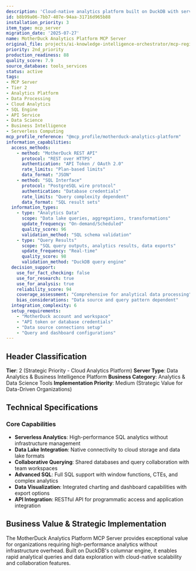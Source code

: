 ```yaml
---
description: 'Cloud-native analytics platform built on DuckDB with serverless data processing. Strategic analytics server providing high-performance SQL analytics, data lake integration, and collaborative data science capabilities with enterprise scalability.'
id: b8b99a06-7bb7-407e-94aa-31716d965b88
installation_priority: 3
item_type: mcp_server
migration_date: '2025-07-27'
name: MotherDuck Analytics Platform MCP Server
original_file: projects/ai-knowledge-intelligence-orchestrator/mcp-registry/detailed-profiles/tier-2/motherduck-analytics-platform-server-profile.md
priority: 2nd_priority
production_readiness: 88
quality_score: 7.9
source_database: tools_services
status: active
tags:
- MCP Server
- Tier 2
- Analytics Platform
- Data Processing
- Cloud Analytics
- SQL Engine
- API Service
- Data Science
- Business Intelligence
- Serverless Computing
mcp_profile_reference: "@mcp_profile/motherduck-analytics-platform"
information_capabilities:
  access_methods:
    - method: "MotherDuck REST API"
      protocol: "REST over HTTPS"
      authentication: "API Token / OAuth 2.0"
      rate_limits: "Plan-based limits"
      data_format: "JSON"
    - method: "SQL Interface"
      protocol: "PostgreSQL wire protocol"
      authentication: "Database credentials"
      rate_limits: "Query complexity dependent"
      data_format: "SQL result sets"
  information_types:
    - type: "Analytics Data"
      scope: "Data lake queries, aggregations, transformations"
      update_frequency: "On-demand/Scheduled"
      quality_score: 96
      validation_method: "SQL schema validation"
    - type: "Query Results"
      scope: "SQL query outputs, analytics results, data exports"
      update_frequency: "Real-time"
      quality_score: 98
      validation_method: "DuckDB query engine"
  decision_support:
    use_for_fact_checking: false
    use_for_research: true
    use_for_analysis: true
    reliability_score: 94
    coverage_assessment: "Comprehensive for analytical data processing"
    bias_considerations: "Data source and query pattern dependent"
  integration_complexity: 6
  setup_requirements:
    - "MotherDuck account and workspace"
    - "API token or database credentials"
    - "Data source connections setup"
    - "Query and dashboard configurations"
---
```


## Header Classification
**Tier**: 2 (Strategic Priority - Cloud Analytics Platform)
**Server Type**: Data Analytics & Business Intelligence Platform
**Business Category**: Analytics & Data Science Tools
**Implementation Priority**: Medium (Strategic Value for Data-Driven Organizations)

## Technical Specifications

### Core Capabilities
- **Serverless Analytics**: High-performance SQL analytics without infrastructure management
- **Data Lake Integration**: Native connectivity to cloud storage and data lake formats
- **Collaborative Querying**: Shared databases and query collaboration with team workspaces
- **Advanced SQL**: Full SQL support with window functions, CTEs, and complex analytics
- **Data Visualization**: Integrated charting and dashboard capabilities with export options
- **API Integration**: RESTful API for programmatic access and application integration

## Business Value & Strategic Implementation

The MotherDuck Analytics Platform MCP Server provides exceptional value for organizations requiring high-performance analytics without infrastructure overhead. Built on DuckDB's columnar engine, it enables rapid analytical queries and data exploration with cloud-native scalability and collaboration features.